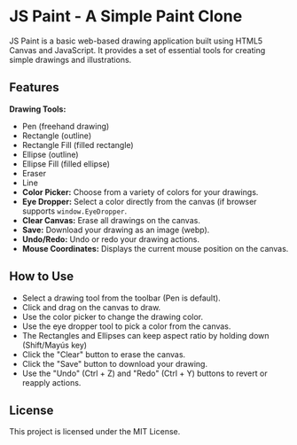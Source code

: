 # JS Paint - A Simple Paint Clone
JS Paint is a basic web-based drawing application built using HTML5 Canvas and JavaScript. It provides a set of essential tools for creating simple drawings and illustrations.

## Features
**Drawing Tools:**
* Pen (freehand drawing)
* Rectangle (outline)
* Rectangle Fill (filled rectangle)
* Ellipse (outline)
* Ellipse Fill (filled ellipse)
* Eraser
* Line
* **Color Picker:** Choose from a variety of colors for your drawings.
* **Eye Dropper:** Select a color directly from the canvas (if browser supports `window.EyeDropper`.
* **Clear Canvas:** Erase all drawings on the canvas.
* **Save:** Download your drawing as an image (webp).
* **Undo/Redo:**  Undo or redo your drawing actions.
* **Mouse Coordinates:** Displays the current mouse position on the canvas.

## How to Use
* Select a drawing tool from the toolbar (Pen is default).
* Click and drag on the canvas to draw.
* Use the color picker to change the drawing color.
* Use the eye dropper tool to pick a color from the canvas.
* The Rectangles and Ellipses can keep aspect ratio by holding down (Shift/Mayús key)
* Click the "Clear" button to erase the canvas.
* Click the "Save" button to download your drawing.
* Use the "Undo" (Ctrl + Z) and "Redo" (Ctrl + Y) buttons to revert or reapply actions.

## License
This project is licensed under the MIT License.